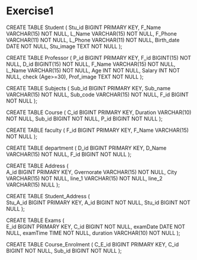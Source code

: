 # Exercise1

CREATE TABLE Student (
    Stu_id BIGINT PRIMARY KEY,
    F_Name VARCHAR(15) NOT NULL,
    L_Name VARCHAR(15) NOT NULL,
    F_Phone VARCHAR(11) NOT NULL,
    L_Phone VARCHAR(11) NOT NULL,
    Birth_date DATE NOT NULL,
    Stu_image TEXT NOT NULL 
);

CREATE TABLE Professor (
    P_id BIGINT PRIMARY KEY,
    F_id BIGINT(15) NOT NULL,
    D_id BIGINT(15) NOT NULL,
    F_Name VARCHAR(15) NOT NULL,
    L_Name VARCHAR(15) NOT NULL,
    Age INT NOT NULL,
    Salary INT NOT NULL,
    check (Age>=30),
    Prof_image TEXT NOT NULL 
);

CREATE TABLE Subjects (
    Sub_id BIGINT PRIMARY KEY,
    Sub_name VARCHAR(15) NOT NULL,
    Sub_code VARCHAR(15) NOT NULL,
    F_id BIGINT NOT NULL
);

CREATE TABLE Course (
    C_id BIGINT PRIMARY KEY,
    Duration VARCHAR(10) NOT NULL,
    Sub_id BIGINT NOT NULL,
    P_id BIGINT NOT NULL
);

CREATE TABLE faculty (
    F_id BIGINT PRIMARY KEY,
    F_Name VARCHAR(15) NOT NULL
);

CREATE TABLE department (
    D_id BIGINT PRIMARY KEY,
    D_Name VARCHAR(15) NOT NULL,
    F_id BIGINT NOT NULL 
);

CREATE TABLE Address (   
    A_id BIGINT PRIMARY KEY,
    Gvernorate VARCHAR(15) NOT NULL,
    City VARCHAR(15) NOT NULL,
    line_1 VARCHAR(15) NOT NULL,
    line_2 VARCHAR(15) NULL
);

CREATE TABLE Student_Address (   
    Stu_A_id BIGINT PRIMARY KEY,
    A_id BIGINT NOT NULL,
    Stu_id BIGINT  NOT NULL
);

CREATE TABLE Exams (   
    E_id BIGINT PRIMARY KEY,
    C_id BIGINT  NOT NULL,
    examDate DATE NOT NULL,
    examTime TIME NOT NULL,
    duration VARCHAR(10) NOT NULL
);

CREATE TABLE Course_Enrolment (
    C_E_id BIGINT PRIMARY KEY,
    C_id BIGINT NOT NULL,
    Sub_id BIGINT NOT NULL
);
